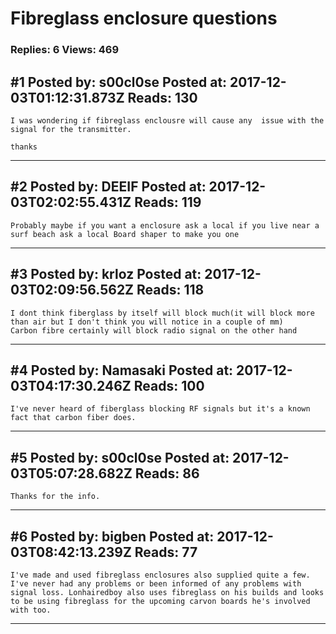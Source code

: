# Fibreglass enclosure questions

### Replies: 6 Views: 469

## \#1 Posted by: s00cl0se Posted at: 2017-12-03T01:12:31.873Z Reads: 130

```
I was wondering if fibreglass enclousre will cause any  issue with the signal for the transmitter. 

thanks
```

---
## \#2 Posted by: DEEIF Posted at: 2017-12-03T02:02:55.431Z Reads: 119

```
Probably maybe if you want a enclosure ask a local if you live near a surf beach ask a local Board shaper to make you one
```

---
## \#3 Posted by: krloz Posted at: 2017-12-03T02:09:56.562Z Reads: 118

```
I dont think fiberglass by itself will block much(it will block more than air but I don't think you will notice in a couple of mm)
Carbon fibre certainly will block radio signal on the other hand
```

---
## \#4 Posted by: Namasaki Posted at: 2017-12-03T04:17:30.246Z Reads: 100

```
I've never heard of fiberglass blocking RF signals but it's a known fact that carbon fiber does.
```

---
## \#5 Posted by: s00cl0se Posted at: 2017-12-03T05:07:28.682Z Reads: 86

```
Thanks for the info.
```

---
## \#6 Posted by: bigben Posted at: 2017-12-03T08:42:13.239Z Reads: 77

```
I've made and used fibreglass enclosures also supplied quite a few. I've never had any problems or been informed of any problems with signal loss. Lonhairedboy also uses fibreglass on his builds and looks to be using fibreglass for the upcoming carvon boards he's involved with too.
```

---
